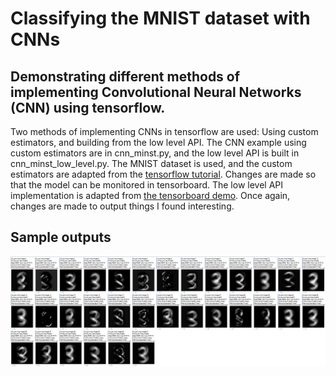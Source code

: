 # Classifying the MNIST dataset with CNNs
## Demonstrating different methods of implementing Convolutional Neural Networks (CNN) using tensorflow.
Two methods of implementing CNNs in tensorflow are used: Using custom estimators, and building from the low level API.
The CNN example using custom estimators are in cnn_minst.py, and the low level API is built in cnn_minst_low_level.py. The MNIST dataset is used, and the custom estimators are adapted from the [tensorflow tutorial](https://www.tensorflow.org/tutorials/layers). Changes are made so that the model can be monitored in tensorboard. The low level API implementation is adapted from [the tensorboard demo](https://gist.github.com/decentralion/4f02ab8f1451e276fea1f165a20336f1#file-mnist-py). Once again, changes are made to output things I found interesting.
## Sample outputs
![Sample convolutional filter outputs](./conv1_filter_outputs.JPG)
